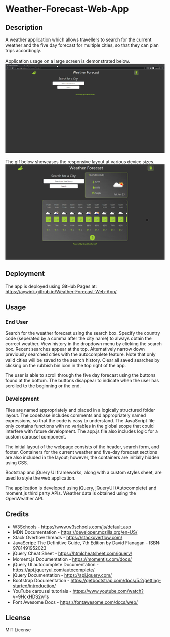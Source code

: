 # Weather-Forecast-Web-App

## Description
A weather application which allows travellers to search for the current weather and the five day forecast for multiple cities, so that they can plan trips accordingly.
<br><br>
Application usage on a large screen is demonstrated below. <br>
 ![App Demo](/assets/images/demo_gif.gif) <br>

The gif below showcases the responsive layout at various device sizes. <br>
 ![Responsive Demo](/assets/images/mobile_responsive_demo.gif) <br>

## Deployment
The app is deployed using GitHub Pages at: https://aywink.github.io/Weather-Forecast-Web-App/

## Usage
### End User
Search for the weather forecast using the search box. Specify the country code (seperated by a comma after the city name) to always obtain the correct weather. View history in the dropdown menu by clicking the search box. Recent searches appear at the top. Alternatively narrow down previously searched cities with the autocomplete feature. Note that only valid cities will be saved to the search history. Clear all saved searches by clicking on the rubbish bin icon in the top right of the app.

The user is able to scroll through the five day forecast using the buttons found at the bottom. The buttons disappear to indicate when the user has scrolled to the beginning or the end.

### Development
Files  are named appropriately and placed in a logically structured folder layout. The codebase includes comments and appropriately named expressions, so that the code is easy to understand. The JavaScript file only contains functions with no variables in the global scope that could interfere with future development. The app.js file also includes logic for a custom carousel component.

The initial layout of the webpage consists of the header, search form, and footer. Containers for the current weather and five-day forecast sections are also included in the layout; however, the containers are initially hidden using CSS.

Bootstrap and jQuery UI frameworks, along with a custom styles sheet, are used to style the web application.

The application is developed using jQuery, jQueryUI (Autocomplete) and moment.js third party APIs. Weather data is obtained using the OpenWeather API.

## Credits
- W3Schools - https://www.w3schools.com/js/default.asp
- MDN Documentation - https://developer.mozilla.org/en-US/
- Stack Overflow threads - https://stackoverflow.com/
- JavaScript: The Definitive Guide, 7th Edition by David Flanagan - ISBN: 9781491952023
- jQuery Cheat Sheet - https://htmlcheatsheet.com/jquery/
- Moment.js Documentation - https://momentjs.com/docs/
- jQuery UI autocomplete Documentation - https://api.jqueryui.com/autocomplete/
- jQuery Documentation - https://api.jquery.com/
- Bootstrap Documentation - https://getbootstrap.com/docs/5.2/getting-started/introduction/
- YouTube carousel tutorials - https://www.youtube.com/watch?v=9HcxHDS2w1s
- Font Awesome Docs - https://fontawesome.com/docs/web/

## License
MIT License

